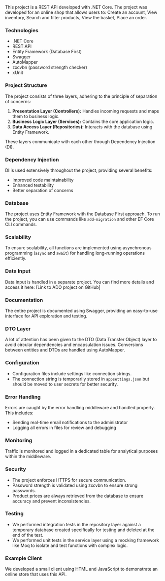 This project is a REST API developed with .NET Core. The project was developed for an online shop that allows users to: Create an account, View inventory, Search and filter products, View the basket, Place an order.

### Technologies

* .NET Core
* REST API
* Entity Framework (Database First)
* Swagger
* AutoMapper
* zxcvbn (password strength checker)
* xUnit

### Project Structure

The project consists of three layers, adhering to the principle of separation of concerns:

1. **Presentation Layer (Controllers):** Handles incoming requests and maps them to business logic.
2. **Business Logic Layer (Services):** Contains the core application logic.
3. **Data Access Layer (Repositories):** Interacts with the database using Entity Framework.

These layers communicate with each other through Dependency Injection (DI).

### Dependency Injection

DI is used extensively throughout the project, providing several benefits:

* Improved code maintainability
* Enhanced testability
* Better separation of concerns

### Database

The project uses Entity Framework with the Database First approach. To run the project, you can use commands like `add-migration` and other EF Core CLI commands.

### Scalability

To ensure scalability, all functions are implemented using asynchronous programming (`async` and `await`) for handling long-running operations efficiently.

### Data Input

Data input is handled in a separate project. You can find more details and access it here: [Link to ADO project on GitHub] 

### Documentation

The entire project is documented using Swagger, providing an easy-to-use interface for API exploration and testing.

### DTO Layer

A lot of attention has been given to the DTO (Data Transfer Object) layer to avoid circular dependencies and encapsulation issues. Conversions between entities and DTOs are handled using AutoMapper.

### Configuration

* Configuration files include settings like connection strings.
* The connection string is temporarily stored in `appsettings.json` but should be moved to user secrets for better security.

### Error Handling

Errors are caught by the error handling middleware and handled properly. This includes:

* Sending real-time email notifications to the administrator
* Logging all errors in files for review and debugging

### Monitoring

Traffic is monitored and logged in a dedicated table for analytical purposes within the middleware.

### Security

* The project enforces HTTPS for secure communication.
* Password strength is validated using zxcvbn to ensure strong passwords.
* Product prices are always retrieved from the database to ensure accuracy and prevent inconsistencies.

### Testing

* We performed integration tests in the repository layer against a temporary database created specifically for testing and deleted at the end of the test.
* We performed unit tests in the service layer using a mocking framework like Moq to isolate and test functions with complex logic.

### Example Client

We developed a small client using HTML and JavaScript to demonstrate an online store that uses this API.